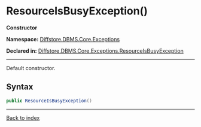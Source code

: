 # ResourceIsBusyException()

**Constructor**

**Namespace:** [Diffstore.DBMS.Core.Exceptions](Diffstore.DBMS.Core.Exceptions.md)

**Declared in:** [Diffstore.DBMS.Core.Exceptions.ResourceIsBusyException](Diffstore.DBMS.Core.Exceptions.ResourceIsBusyException.md)

------



Default constructor.


## Syntax

```csharp
public ResourceIsBusyException()
```

------

[Back to index](index.md)